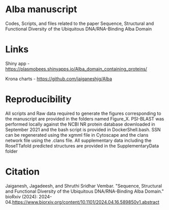 # Alba manuscript
Codes, Scripts, and files related to the paper Sequence, Structural and Functional Diversity of the Ubiquitous DNA/RNA-Binding Alba Domain

# Links
Shiny app - https://plasmobees.shinyapps.io/Alba_domain_containing_proteins/

Krona charts - https://github.com/jaiganeshjg/Alba

# Reproducibility
All scripts and Raw data required to generate the figures corresponding to the manuscript are provided in the folders named Figure_X. PSI-BLAST was performed locally against the NCBI NR protein database downloaded in September 2021 and the bash script is provided in DockerShell.bash. SSN can be regenerated using the xgmml file in Cytoscape and the clans network file using the .clans file. All supplementary data including the RoseTTafold predicted structures are provided in the SupplementaryData folder 

# Citation 
Jaiganesh, Jagadeesh, and Shruthi Sridhar Vembar. "Sequence, Structural and Functional Diversity of the Ubiquitous DNA/RNA-Binding Alba Domain." bioRxiv (2024): 2024-04.https://www.biorxiv.org/content/10.1101/2024.04.16.589850v1.abstract
